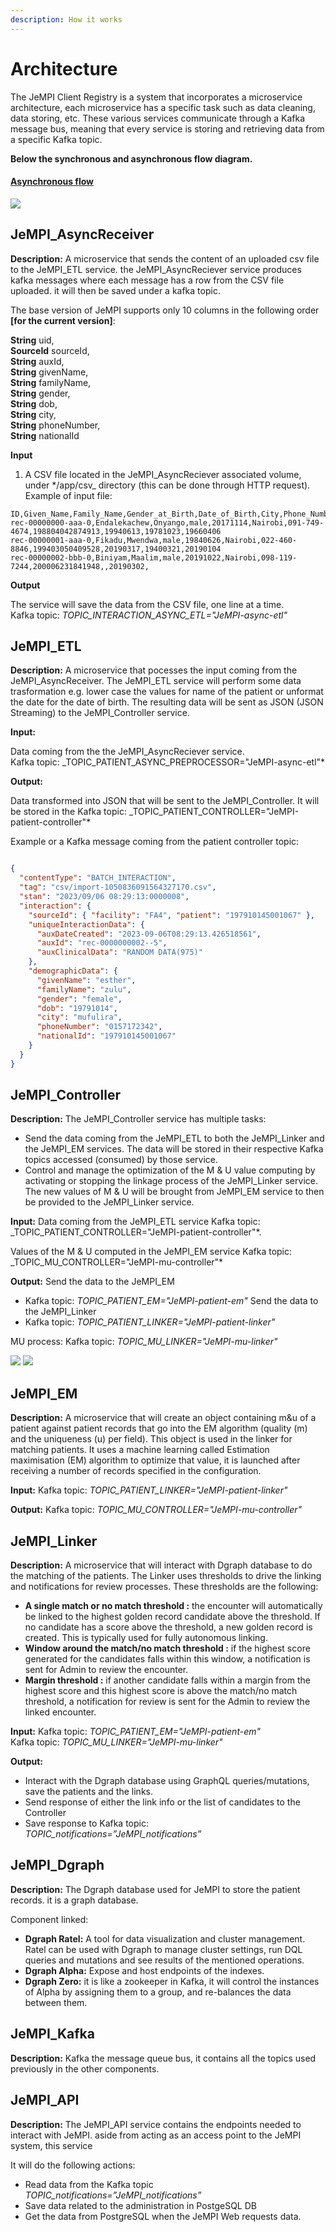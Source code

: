 ```yaml
---
description: How it works
---
```


# Architecture

The JeMPI Client Registry is a system that incorporates a microservice architecture, each microservice has a specific task such as data cleaning, data storing, etc. These various services communicate through a Kafka message bus, meaning that every service is storing and retrieving data from a specific Kafka topic.

**Below the synchronous and asynchronous flow diagram.**

#### [Asynchronous flow](https://drive.google.com/file/d/1G3_-BZNwRSOeriad6IbR6rFERQUnx1AK/view?usp=sharing) <a href="#_2v012h2bohjt" id="_2v012h2bohjt"></a>

![](.gitbook/assets/0)

## JeMPI_AsyncReceiver <a href="#_6om7ih1t1k41" id="_6om7ih1t1k41"></a>

**Description:** A microservice that sends the content of an uploaded csv file to the JeMPI_ETL service. the JeMPI_AsyncReciever service produces kafka messages where each message has a row from the CSV file uploaded. it will then be saved under a kafka topic.

The base version of JeMPI supports only 10 columns in the following order **\[for the current version]**:

**String** uid,\
**SourceId** sourceId,\
**String** auxId,\
**String** givenName,\
**String** familyName,\
**String** gender,\
**String** dob,\
**String** city,\
**String** phoneNumber,\
**String** nationalId

**Input**

1. A CSV file located in the JeMPI_AsyncReciever associated volume, under \*/app/csv\_ directory (this can be done through HTTP request).\
   Example of input file:

```
ID,Given_Name,Family_Name,Gender_at_Birth,Date_of_Birth,City,Phone_Number,National_ID,Dummy1,Dummy2,Dummy3
rec-00000000-aaa-0,Endalekachew,Onyango,male,20171114,Nairobi,091-749-4674,198804042874913,19940613,19781023,19660406
rec-00000001-aaa-0,Fikadu,Mwendwa,male,19840626,Nairobi,022-460-8846,199403050409528,20190317,19400321,20190104
rec-00000002-bbb-0,Biniyam,Maalim,male,20191022,Nairobi,098-119-7244,200006231841948,,20190302,
```

**Output**

The service will save the data from the CSV file, one line at a time.\
Kafka topic: _TOPIC_INTERACTION_ASYNC_ETL="JeMPI-async-etl"_

## JeMPI_ETL <a href="#_r783bgaxx08b" id="_r783bgaxx08b"></a>

**Description:** A microservice that pocesses the input coming from the JeMPI_AsyncReceiver. The JeMPI_ETL service will perform some data trasformation e.g. lower case the values for name of the patient or unformat the date for the date of birth. The resulting data will be sent as JSON (JSON Streaming) to the JeMPI_Controller service.

**Input:**

Data coming from the the JeMPI_AsyncReciever service.\
Kafka topic: \_TOPIC_PATIENT_ASYNC_PREPROCESSOR="JeMPI-async-etl"\*

**Output:**

Data transformed into JSON that will be sent to the JeMPI_Controller. It will be stored in the Kafka topic: \_TOPIC_PATIENT_CONTROLLER="JeMPI-patient-controller"\*

Example or a Kafka message coming from the patient controller topic:

<figure><img src=".gitbook/assets/3" alt=""><figcaption></figcaption></figure>

```json
{
  "contentType": "BATCH_INTERACTION",
  "tag": "csv/import-1050836091564327170.csv",
  "stan": "2023/09/06 08:29:13:0000008",
  "interaction": {
    "sourceId": { "facility": "FA4", "patient": "197910145001067" },
    "uniqueInteractionData": {
      "auxDateCreated": "2023-09-06T08:29:13.426518561",
      "auxId": "rec-0000000002--5",
      "auxClinicalData": "RANDOM DATA(975)"
    },
    "demographicData": {
      "givenName": "esther",
      "familyName": "zulu",
      "gender": "female",
      "dob": "19791014",
      "city": "mufulira",
      "phoneNumber": "0157172342",
      "nationalId": "197910145001067"
    }
  }
}
```

## JeMPI_Controller <a href="#_lpn0tn79g4ka" id="_lpn0tn79g4ka"></a>

**Description:** The JeMPI_Controller service has multiple tasks:

- Send the data coming from the JeMPI_ETL to both the JeMPI_Linker and the JeMPI_EM services. The data will be stored in their respective Kafka topics accessed (consumed) by those service.
- Control and manage the optimization of the M & U value computing by activating or stopping the linkage process of the JeMPI_Linker service. The new values of M & U will be brought from JeMPI_EM service to then be provided to the JeMPI_Linker service.

**Input:**
Data coming from the JeMPI_ETL service
Kafka topic: \_TOPIC_PATIENT_CONTROLLER="JeMPI-patient-controller"\*.

Values of the M & U computed in the JeMPI_EM service
Kafka topic: \_TOPIC_MU_CONTROLLER="JeMPI-mu-controller"\*

**Output:**
Send the data to the JeMPI_EM

- Kafka topic: _TOPIC_PATIENT_EM="JeMPI-patient-em"_
  Send the data to the JeMPI_Linker
- Kafka topic: _TOPIC_PATIENT_LINKER="JeMPI-patient-linker"_

MU process: Kafka topic: _TOPIC_MU_LINKER="JeMPI-mu-linker"_

![](.gitbook/assets/4) ![](.gitbook/assets/5)

## JeMPI_EM <a href="#_7tf3t1atn1ab" id="_7tf3t1atn1ab"></a>

**Description:** A microservice that will create an object containing m\&u of a patient against patient records that go into the EM algorithm (quality (m) and the uniqueness (u) per field). This object is used in the linker for matching patients. It uses a machine learning called Estimation maximisation (EM) algorithm to optimize that value, it is launched after receiving a number of records specified in the configuration.

**Input:** Kafka topic: _TOPIC_PATIENT_LINKER="JeMPI-patient-linker"_

**Output:** Kafka topic: _TOPIC_MU_CONTROLLER="JeMPI-mu-controller"_

## JeMPI_Linker <a href="#_111ah0ssrp64" id="_111ah0ssrp64"></a>

**Description:** A microservice that will interact with Dgraph database to do the matching of the patients. The Linker uses thresholds to drive the linking and notifications for review processes. These thresholds are the following:

- **A single match or no match threshold :** the encounter will automatically be linked to the highest golden record candidate above the threshold. If no candidate has a score above the threshold, a new golden record is created. This is typically used for fully autonomous linking.
- **Window around the match/no match threshold :** if the highest score generated for the candidates falls within this window, a notification is sent for Admin to review the encounter.
- **Margin threshold :** if another candidate falls within a margin from the highest score and this highest score is above the match/no match threshold, a notification for review is sent for the Admin to review the linked encounter.

**Input:**
Kafka topic: _TOPIC_PATIENT_EM="JeMPI-patient-em"_\
Kafka topic: _TOPIC_MU_LINKER="JeMPI-mu-linker"_

**Output:**

- Interact with the Dgraph database using GraphQL queries/mutations, save the patients and the links.
- Send response of either the link info or the list of candidates to the Controller
- Save response to Kafka topic: _TOPIC_notifications=”JeMPI_notifications”_

## JeMPI_Dgraph <a href="#_kb1wgk9uafqz" id="_kb1wgk9uafqz"></a>

**Description:** The Dgraph database used for JeMPI to store the patient records. it is a graph database.

Component linked:

- **Dgraph Ratel:** A tool for data visualization and cluster management. Ratel can be used with Dgraph to manage cluster settings, run DQL queries and mutations and see results of the mentioned operations.
- **Dgraph Alpha:** Expose and host endpoints of the indexes.
- **Dgraph Zero:** it is like a zookeeper in Kafka, it will control the instances of Alpha by assigning them to a group, and re-balances the data between them.

## JeMPI_Kafka <a href="#_lhpqpufx5pyy" id="_lhpqpufx5pyy"></a>

**Description:** Kafka the message queue bus, it contains all the topics used previously in the other components.

## JeMPI_API <a href="#_ioszcxv7tpj" id="_ioszcxv7tpj"></a>

**Description:** The JeMPI_API service contains the endpoints needed to interact with JeMPI. aside from acting as an access point to the JeMPI system, this service

It will do the following actions:

- Read data from the Kafka topic _TOPIC_notifications=”JeMPI_notifications”_
- Save data related to the administration in PostgeSQL DB
- Get the data from PostgreSQL when the JeMPI Web requests data.
